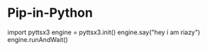 # Pip-in-Python


import pyttsx3
engine = pyttsx3.init()
engine.say("hey i am riazy")
engine.runAndWait()
